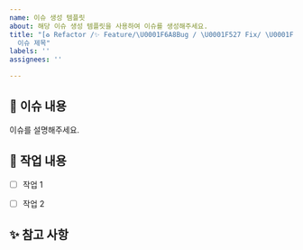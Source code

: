 ```yaml
---
name: 이슈 생성 템플릿
about: 해당 이슈 생성 템플릿을 사용하여 이슈를 생성해주세요.
title: "[♻️ Refactor /✨ Feature/\U0001F6A8Bug / \U0001F527 Fix/ \U0001F308 Style]
  이슈 제목"
labels: ''
assignees: ''

---
```


📌 이슈 내용
------------
이슈를 설명해주세요.


📝 작업 내용
------------
- [ ] 작업 1
- [ ] 작업 2


✨ 참고 사항
------------
